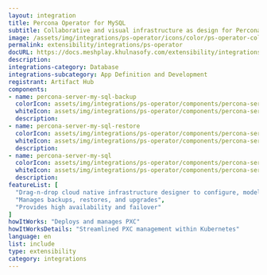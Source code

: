 ```yaml
---
layout: integration
title: Percona Operator for MySQL
subtitle: Collaborative and visual infrastructure as design for Percona Operator for MySQL
image: /assets/img/integrations/ps-operator/icons/color/ps-operator-color.svg
permalink: extensibility/integrations/ps-operator
docURL: https://docs.meshplay.khulnasofy.com/extensibility/integrations/ps-operator
description: 
integrations-category: Database
integrations-subcategory: App Definition and Development
registrant: Artifact Hub
components: 
- name: percona-server-my-sql-backup
  colorIcon: assets/img/integrations/ps-operator/components/percona-server-my-sql-backup/icons/color/percona-server-my-sql-backup-color.svg
  whiteIcon: assets/img/integrations/ps-operator/components/percona-server-my-sql-backup/icons/white/percona-server-my-sql-backup-white.svg
  description: 
- name: percona-server-my-sql-restore
  colorIcon: assets/img/integrations/ps-operator/components/percona-server-my-sql-restore/icons/color/percona-server-my-sql-restore-color.svg
  whiteIcon: assets/img/integrations/ps-operator/components/percona-server-my-sql-restore/icons/white/percona-server-my-sql-restore-white.svg
  description: 
- name: percona-server-my-sql
  colorIcon: assets/img/integrations/ps-operator/components/percona-server-my-sql/icons/color/percona-server-my-sql-color.svg
  whiteIcon: assets/img/integrations/ps-operator/components/percona-server-my-sql/icons/white/percona-server-my-sql-white.svg
  description: 
featureList: [
  "Drag-n-drop cloud native infrastructure designer to configure, model, and deploy your workloads.",
  "Manages backups, restores, and upgrades",
  "Provides high availability and failover"
]
howItWorks: "Deploys and manages PXC"
howItWorksDetails: "Streamlined PXC management within Kubernetes"
language: en
list: include
type: extensibility
category: integrations
---
```

